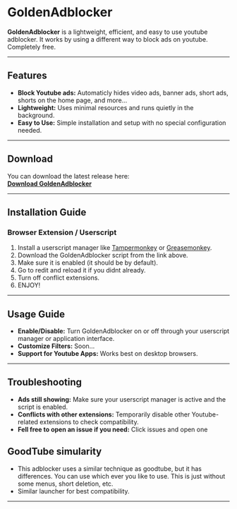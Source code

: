 # GoldenAdblocker

**GoldenAdblocker** is a lightweight, efficient, and easy to use youtube adblocker. It works by using a different way to block ads on youtube. Completely free.

---

## Features

- **Block Youtube ads:** Automaticly hides video ads, banner ads, short ads, shorts on the home page, and more...
- **Lightweight:** Uses minimal resources and runs quietly in the background.
- **Easy to Use:** Simple installation and setup with no special configuration needed.

---

## Download

You can download the latest release here:  
[**Download GoldenAdblocker**](https://ilomero.com/goldenadblocker/download.user.js)  

---

## Installation Guide

### Browser Extension / Userscript
1. Install a userscript manager like [Tampermonkey](https://www.tampermonkey.net/) or [Greasemonkey](https://www.greasespot.net/).
2. Download the GoldenAdblocker script from the link above.
3. Make sure it is enabled (it should be by default).
4. Go to redit and reload it if you didnt already.
5. Turn off conflict extensions.
6. ENJOY!

---

## Usage Guide

- **Enable/Disable:** Turn GoldenAdblocker on or off through your userscript manager or application interface.
- **Customize Filters:** Soon...
- **Support for Youtube Apps:** Works best on desktop browsers.

---

## Troubleshooting

- **Ads still showing:** Make sure your userscript manager is active and the script is enabled.
- **Conflicts with other extensions:** Temporarily disable other Youtube-related extensions to check compatibility.
- **Fell free to open an issue if you need:** Click issues and open one

## GoodTube simularity 

- This adblocker uses a similar technique as goodtube, but it has differences. You can use which ever you like to use. This is just without some menus, short deletion, etc.
- Similar launcher for best compatibility.
---
  
